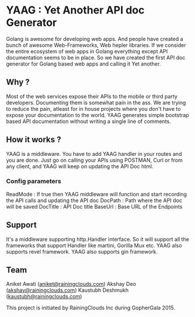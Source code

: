 # YAAG : Yet Another API doc Generator

Golang is awesome for developing web apps. And people have created a bunch of awesome Web-Frameworks, Web hepler libraries. If we consider the entire ecosystem of web apps in Golang everything except API documentation seems to be in place. So we have created the first API doc generator for Golang based web apps and calling it Yet another.

## Why ?

Most of the web services expose their APIs to the mobile or third party developers. Documenting them is somewhat pain in the ass. We are trying to reduce the pain, atleast for in house projects where you don't have to expose your documentation to the world. YAAG generates simple bootstrap based API documentation without writing a single line of comments.

## How it works ?

YAAG is a middleware. You have to add YAAG handler in your routes and you are done. Just go on calling your APIs using POSTMAN, Curl or from any client, and YAAG will keep on updating the API Doc html. 


### Config parameters 

ReadMode :  If true then YAAG middleware will function and start recording the API calls and updating the API doc
DocPath  :  Path where the API doc will be saved
DocTitle :  API Doc title
BaseUrl  :  Base URL of the Endpoints

## Support

It's a middleware supporting http.Handler interface. So it will support all the frameworks that support Handler like martini, Gorilla Mux etc. 
YAAG also supports revel framework.
YAAG also supports gin framework.

## Team

Aniket Awati (aniket@rainingclouds.com)
Akshay Deo (akshay@rainingclouds.com)
Kaustubh Deshmukh (kaustubh@rainingclouds.com)

This project is initiated by RainingClouds Inc during GopherGala 2015.
